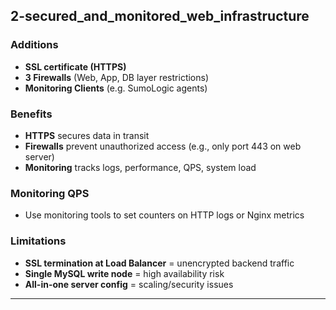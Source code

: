 ## 2-secured_and_monitored_web_infrastructure

### Additions
- **SSL certificate (HTTPS)**
- **3 Firewalls** (Web, App, DB layer restrictions)
- **Monitoring Clients** (e.g. SumoLogic agents)

### Benefits
- **HTTPS** secures data in transit
- **Firewalls** prevent unauthorized access (e.g., only port 443 on web server)
- **Monitoring** tracks logs, performance, QPS, system load

### Monitoring QPS
- Use monitoring tools to set counters on HTTP logs or Nginx metrics

### Limitations
- **SSL termination at Load Balancer** = unencrypted backend traffic
- **Single MySQL write node** = high availability risk
- **All-in-one server config** = scaling/security issues

---
